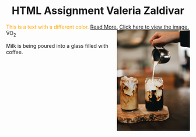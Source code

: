 # <center>HTML Assignment Valeria Zaldivar</center>
<span style="color: orange;">This is a text with a different color.</span>
[Read More.](subfolder/readme.md)
[Click here to view the image.](images/myimage.jpg)
V<span style="position: relative; top: -0.5em;">&#775;</span>O<sub>2</sub>
<img src="images/myimage.jpg" alt="Descriptive Alt Text" style="float: right; width: 200px;">
<p>Milk is being poured into a glass filled with coffee.<p>


